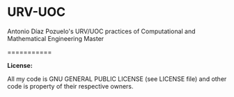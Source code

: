 # URV-UOC

<p>Antonio Díaz Pozuelo's URV/UOC practices of Computational and Mathematical Engineering Master</p>
===========
<p><b> License: </b></p>
<p> All my code is GNU GENERAL PUBLIC LICENSE (see LICENSE file) and other code is property of their respective owners.</p>
